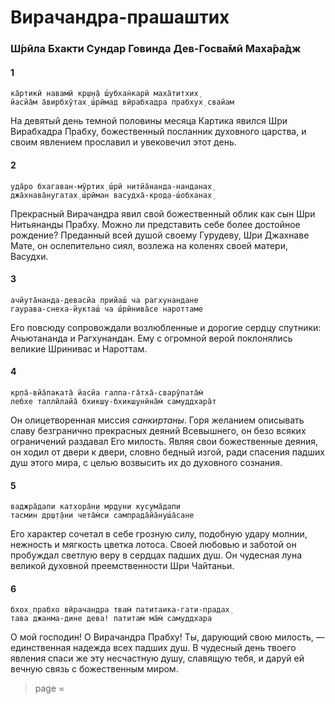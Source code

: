 # Вирачандра-прашаштих

### Ш́рӣла Бхакти Сундар Говинда Дев-Госва̄мӣ Маха̄ра̄дж

#### 1

    ка̄ртикӣ навамӣ кр̣ш̣н̣а̄ ш́убхан̇карӣ маха̄титхих̣
    йасйа̄м а̄вирбхӯтах̣ ш́рӣмад вӣрабхадра прабхух̣ свайам

На девятый день темной половины месяца Картика явился Шри Вирабхадра Прабху, божественный посланник духовного царства, и своим явлением прославил и увековечил этот день.

#### 2

    уда̄ро бхагаван-мӯртих̣ ш́рӣ нитйа̄нанда-нанданах̣
    джа̄хнава̄нугатах̣ ш́рӣман васудха̄-крод̣а-ш́обханах̣

Прекрасный Вирачандра явил свой божественный облик как сын Шри Нитьянанды Прабху. Можно ли представить себе более достойное рождение? Преданный всей душой своему Гурудеву, Шри Джахнаве Мате, он ослепительно сиял, возлежа на коленях своей матери, Васудхи.

#### 3

    ачйута̄нанда-девасйа прийаш́ ча рагхунандане
    гаурава-снеха-йукташ́ ча ш́рӣнива̄се нароттаме

Его повсюду сопровождали возлюбленные и дорогие сердцу спутники: Ачьютананда и Рагхунандан. Ему с огромной верой поклонялись великие Шринивас и Нароттам.

#### 4

    кр̣па̄-вйа̄паката̄ йасйа галпа-га̄тха̄-сварӯпата̄м̇
    лебхе таллӣлайа̄ бхикш̣у-бхикш̣унӣна̄м̇ самуддхара̄т

Он олицетворенная миссия *санкиртаны*. Горя желанием описывать славу безгранично прекрасных деяний Всевышнего, он безо всяких ограничений раздавал Его милость. Являя свои божественные деяния, он ходил от двери к двери, словно бедный изгой, ради спасения падших душ этого мира, с целью возвысить их до духовного сознания.

#### 5

    ваджра̄дапи кат̣хора̄н̣и мр̣дуни кусума̄дапи
    тасмин др̣ш̣т̣а̄ни чета̄м̇си сампрада̄йа̄нуш́а̄сане

Его характер сочетал в себе грозную силу, подобную удару молнии, нежность и мягкость цветка лотоса. Своей любовью и заботой он пробуждал светлую веру в сердцах падших душ. Он чудесная луна великой духовной преемственности Шри Чайтаньи.

#### 6

    бхох̣ прабхо вӣрачандра твам̇ патитаика-гати-прадах̣
    тава джанма-дине дева! патитам̇ ма̄м̇ самуддхара

О мой господин! О Вирачандра Прабху! Ты, дарующий свою милость, — единственная надежда всех падших душ. В чудесный день твоего явления спаси же эту несчастную душу, славящую тебя, и даруй ей вечную связь с божественным миром.


> page = 